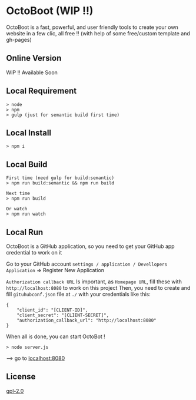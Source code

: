 # OctoBoot (WIP !!)
OctoBoot is a fast, powerful, and user friendly tools to create your own website in a few clic, all free !! (with help of some free/custom template and gh-pages)

## Online Version
WIP !! Available Soon

## Local Requirement

    > node
    > npm
    > gulp (just for semantic build first time)

## Local Install

    > npm i

## Local Build
	
    First time (need gulp for build:semantic)
    > npm run build:semantic && npm run build

    Next time
    > npm run build

    Or watch
    > npm run watch

## Local Run

OctoBoot is a GitHub application, so you need to get your GitHub app credential to work on it

Go to your GitHub account `settings / application / Devellopers Application` => Register New Application

`Authorization callback URL` Is important, as `Homepage URL`, fill these with `http://localhost:8080` to work on this project
Then, you need to create and fill `gituhubconf.json` file at `./` with your credentials like this:

    {
        "client_id": "[CLIENT-ID]",
        "client_secret": "[CLIENT-SECRET]",
        "authorization_callback_url": "http://localhost:8080"
    }

When all is done, you can start OctoBot ! 

    > node server.js

--> go to [localhost:8080](http://localhost:8080)

## License
[gpl-2.0](http://www.gnu.org/licenses/gpl-2.0.txt)

